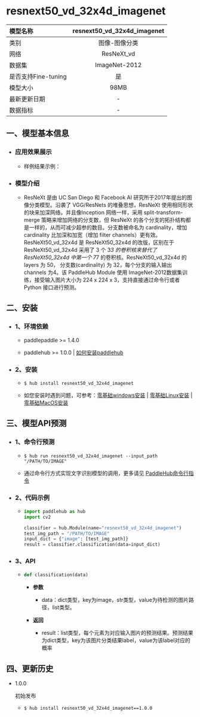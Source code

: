 # resnext50_vd_32x4d_imagenet

|模型名称|resnext50_vd_32x4d_imagenet|
| :--- | :---: |
|类别|图像-图像分类|
|网络|ResNeXt_vd|
|数据集|ImageNet-2012|
|是否支持Fine-tuning|是|
|模型大小|98MB|
|最新更新日期|-|
|数据指标|-|


## 一、模型基本信息

- ### 应用效果展示
  - 样例结果示例：


- ### 模型介绍

  - ResNeXt 是由 UC San Diego 和 Facebook AI 研究所于2017年提出的图像分类模型。沿袭了 VGG/ResNets 的堆叠思想，ResNeXt 使用相同形状的块来加深网络，并且像Inception 网络一样，采用 split-transform-merge 策略来增加网络的分支数，但 ResNeXt 的各个分支的拓扑结构都是一样的，从而可减少超参的数目。分支数被命名为 cardinality，增加 cardinality 比加深和加宽（增加 filter channels）更有效。ResNeXt50_vd_32x4d 是 ResNeXt50_32x4d 的改版，区别在于 ResNeXt50_vd_32x4d 采用了 3 个 3*3 的卷积核来替代了 ResNeXt50_32x4d 中第一个 7*7 的卷积核。ResNeXt50_vd_32x4d 的 layers 为 50， 分支数(cardinality) 为 32，每个分支的输入输出 channels 为4。该 PaddleHub Module 使用 ImageNet-2012数据集训练，接受输入图片大小为 224 x 224 x 3，支持直接通过命令行或者 Python 接口进行预测。

## 二、安装

- ### 1、环境依赖  

  - paddlepaddle >= 1.4.0  

  - paddlehub >= 1.0.0  | [如何安装paddlehub](../../../../docs/docs_ch/get_start/installation.rst)


- ### 2、安装

  - ```shell
    $ hub install resnext50_vd_32x4d_imagenet
    ```
  - 如您安装时遇到问题，可参考：[零基础windows安装](../../../../docs/docs_ch/get_start/windows_quickstart.md)
 | [零基础Linux安装](../../../../docs/docs_ch/get_start/linux_quickstart.md) | [零基础MacOS安装](../../../../docs/docs_ch/get_start/mac_quickstart.md)

## 三、模型API预测

- ### 1、命令行预测

  - ```shell
    $ hub run resnext50_vd_32x4d_imagenet --input_path "/PATH/TO/IMAGE"
    ```
  - 通过命令行方式实现文字识别模型的调用，更多请见 [PaddleHub命令行指令](../../../../docs/docs_ch/tutorial/cmd_usage.rst)

- ### 2、代码示例

  - ```python
    import paddlehub as hub
    import cv2

    classifier = hub.Module(name="resnext50_vd_32x4d_imagenet")
    test_img_path = "/PATH/TO/IMAGE"
    input_dict = {"image": [test_img_path]}
    result = classifier.classification(data=input_dict)
    ```

- ### 3、API

  - ```python
    def classification(data)
    ```

    - **参数**
      - data：dict类型，key为image，str类型，value为待检测的图片路径，list类型。

    - **返回**
      - result：list类型，每个元素为对应输入图片的预测结果。预测结果为dict类型，key为该图片分类结果label，value为该label对应的概率





## 四、更新历史

* 1.0.0

  初始发布

  - ```shell
    $ hub install resnext50_vd_32x4d_imagenet==1.0.0
    ```
